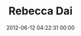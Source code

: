 ---
title: "Rebecca Dai"
date: 2012-06-12 04:22:31 00:00
permalink: /bexdai
twitter: "BexDai"
likes: [834,73]
id: 926
gravatar: "http://www.gravatar.com/avatar/eb74969da939c4d2d7faf3b2bed0e9cf"
---